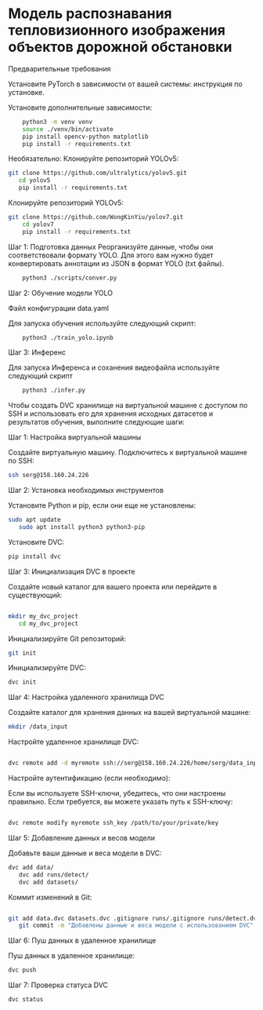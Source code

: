 # Модель распознавания тепловизионного изображения объектов дорожной обстановки
Предварительные требования

Установите PyTorch в зависимости от вашей системы: инструкция по установке.

Установите дополнительные зависимости:
```bash
    python3 -m venv venv
    source ./venv/bin/activate
    pip install opencv-python matplotlib
    pip install -r requirements.txt
```

Необязательно: 
Клонируйте репозиторий YOLOv5:
```bash
git clone https://github.com/ultralytics/yolov5.git
   cd yolov5
   pip install -r requirements.txt
```
Клонируйте репозиторий YOLOv5:
```bash
git clone https://github.com/WongKinYiu/yolov7.git
    cd yolov7
    pip install -r requirements.txt
```


Шаг 1: Подготовка данных
Реорганизуйте данные, чтобы они соответствовали формату YOLO. Для этого вам нужно будет конвертировать аннотации из JSON в формат YOLO (txt файлы).

``` bash
    python3 ./scripts/conver.py
```

Шаг 2: Обучение модели YOLO

Файл конфигурации data.yaml

Для запуска обучения используйте следующий скрипт:

```bash
    python3 ./train_yolo.ipynb
```

Шаг 3: Инференс

Для запуска Инференса и соханения видеофайла используйте следующий скрипт

```bash
    python3 ./infer.py
```


Чтобы создать DVC хранилище на виртуальной машине с доступом по SSH и использовать его для хранения исходных датасетов и результатов обучения, выполните следующие шаги:

Шаг 1: Настройка виртуальной машины

Создайте виртуальную машину.
Подключитесь к виртуальной машине по SSH:

   
```bash
ssh serg@158.160.24.226
```

Шаг 2: Установка необходимых инструментов

Установите Python и pip, если они еще не установлены:

   
```bash
sudo apt update
   sudo apt install python3 python3-pip
```
Установите DVC:
   
```bash
pip install dvc
```
Шаг 3: Инициализация DVC в проекте

Создайте новый каталог для вашего проекта или перейдите в существующий:
   
```bash

mkdir my_dvc_project
   cd my_dvc_project
```
Инициализируйте Git репозиторий:

   
```bash
git init
```
Инициализируйте DVC:

   
```bash
dvc init
```

Шаг 4: Настройка удаленного хранилища DVC

Создайте каталог для хранения данных на вашей виртуальной машине:

   
```bash
mkdir /data_input
```

Настройте удаленное хранилище DVC:
   
```bash

dvc remote add -d myremote ssh://serg@158.160.24.226/home/serg/data_input
```

Настройте аутентификацию (если необходимо):

   Если вы используете SSH-ключи, убедитесь, что они настроены правильно. Если требуется, вы можете указать путь к SSH-ключу:
   
```bash

dvc remote modify myremote ssh_key /path/to/your/private/key
```
Шаг 5: Добавление данных и весов модели

Добавьте ваши данные и веса модели в DVC:

   
```bash
dvc add data/
   dvc add runs/detect/
   dvc add datasets/
```
Коммит изменений в Git:

   
```bash

git add data.dvc datasets.dvc .gitignore runs/.gitignore runs/detect.dvc
   git commit -m "Добавлены данные и веса модели с использованием DVC"
```

Шаг 6: Пуш данных в удаленное хранилище

Пуш данных в удаленное хранилище:

   
```bash
dvc push
```
Шаг 7: Проверка статуса DVC

```bash
dvc status
```
